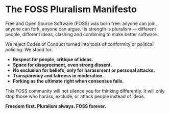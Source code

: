 # **The FOSS Pluralism Manifesto**

Free and Open Source Software (FOSS) was born free: anyone can join, anyone can fork, anyone can argue.
Its strength is pluralism — different people, different ideas, clashing and combining to make better software.

We reject Codes of Conduct turned into tools of conformity or political policing.
We stand for:

* **Respect for people, critique of ideas.**
* **Space for disagreement, even strong dissent.**
* **No exclusion for beliefs, only for harassment or personal attacks.**
* **Transparency and fairness in moderation.**
* **Forking as the ultimate right when consensus fails.**

This FOSS community will not silence you for thinking differently.
It will only stop those who harass, exclude, or attack people instead of ideas.

**Freedom first. Pluralism always. FOSS forever.**
